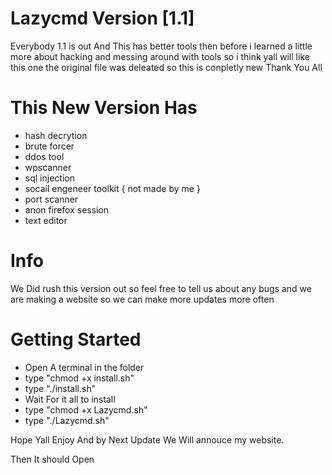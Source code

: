 # Lazycmd Version [1.1]

Everybody 1.1 is out And This has better tools then before
i learned a little more about hacking and messing around with tools
so i think yall will like this one the original file was deleated so 
this is conpletly new Thank You All

# This New Version Has

- hash decrytion
- brute forcer
- ddos tool
- wpscanner
- sql injection
- socail engeneer toolkit { not made by me }
- port scanner
- anon firefox session
- text editor

# Info

We Did rush this version out
so feel free to tell us about
any bugs and we are making a 
website so we can make more 
updates more often

# Getting Started

- Open A terminal in the folder
- type "chmod +x install.sh"
- type "./install.sh"
- Wait For it all to install
- type "chmod +x Lazycmd.sh"
- type "./Lazycmd.sh"

Hope Yall Enjoy And by Next Update We Will annouce my website.


Then It should Open

